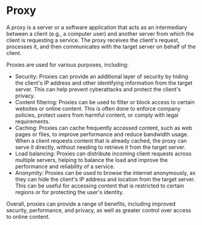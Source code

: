 # Proxy

A proxy is a server or a software application that acts as an intermediary
between a client (e.g., a computer user) and another server from which the
client is requesting a service. The proxy receives the client's request, processes
it, and then communicates with the target server on behalf of the client.

Proxies are used for various purposes, including:

- Security: Proxies can provide an additional layer of security by hiding
the client's IP address and other identifying information from the target
server. This can help prevent cyberattacks and protect the client's privacy.
- Content filtering: Proxies can be used to filter or block access to certain
websites or online content. This is often done to enforce company policies,
protect users from harmful content, or comply with legal requirements.
- Caching: Proxies can cache frequently accessed content, such as web pages
or files, to improve performance and reduce bandwidth usage. When a client
requests content that is already cached, the proxy can serve it directly, without
needing to retrieve it from the target server.
- Load balancing: Proxies can distribute incoming client requests across multiple
servers, helping to balance the load and improve the performance and reliability
of a service.
- Anonymity: Proxies can be used to browse the internet anonymously, as they
can hide the client's IP address and location from the target server. This
can be useful for accessing content that is restricted to certain regions
or for protecting the user's identity.

Overall, proxies can provide a range of benefits, including improved security,
performance, and privacy, as well as greater control over access to online content.
